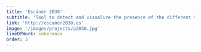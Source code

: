 ```yaml
---
title: 'Escáner 2030'
subtitle: 'Tool to detect and visualize the presence of the different Sustainable Development Goals (SDGs) in any text.'
link: 'http://escaner2030.es'
image: '/images/projects/p2030.jpg'
lineOfWork: coherence
order: 3
---
```


